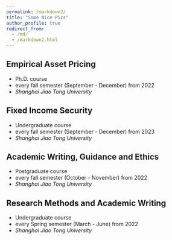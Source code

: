 ```yaml
---
permalink: /markdown2/
title: "Some Nice Pics"
author_profile: true
redirect_from: 
  - /md/
  - /markdown2.html
---
```


## Empirical Asset Pricing

* Ph.D. course
* every fall semester (September - December) from 2022
* *Shanghai Jiao Tong University*


## Fixed Income Security

* Undergraduate course
* every fall semester (September - December) from 2023
* *Shanghai Jiao Tong University*


## Academic Writing, Guidance and Ethics

* Postgraduate course
* every fall semester (October - November) from 2022
* *Shanghai Jiao Tong University*


## Research Methods and Academic Writing

* Undergraduate course
* every Spring semester (March - June) from 2022
* *Shanghai Jiao Tong University*

 